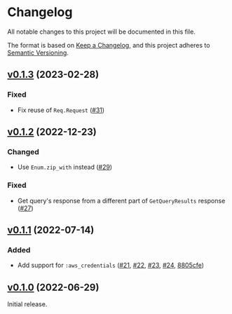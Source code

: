 # Changelog

All notable changes to this project will be documented in this file.

The format is based on [Keep a Changelog](https://keepachangelog.com/en/1.0.0/),
and this project adheres to [Semantic Versioning](https://semver.org/spec/v2.0.0.html).

## [v0.1.3](https://github.com/livebook-dev/req_athena/tree/v0.1.3) (2023-02-28)

### Fixed

- Fix reuse of `Req.Request` ([#31](https://github.com/livebook-dev/req_athena/pull/31))

## [v0.1.2](https://github.com/livebook-dev/req_athena/tree/v0.1.2) (2022-12-23)

### Changed

- Use `Enum.zip_with` instead ([#29](https://github.com/livebook-dev/req_athena/pull/29))

### Fixed

- Get query's response from a different part of `GetQueryResults` response ([#27](https://github.com/livebook-dev/req_athena/pull/27))

## [v0.1.1](https://github.com/livebook-dev/req_athena/tree/v0.1.1) (2022-07-14)

### Added

- Add support for `:aws_credentials` ([#21](https://github.com/livebook-dev/req_athena/pull/21), [#22](https://github.com/livebook-dev/req_athena/pull/22), [#23](https://github.com/livebook-dev/req_athena/pull/23), [#24](https://github.com/livebook-dev/req_athena/pull/24), [8805cfe](https://github.com/livebook-dev/req_athena/commit/8805cfebb622d56c83c3f77948dbc2ba4dae9011))

## [v0.1.0](https://github.com/livebook-dev/req_athena/tree/v0.1.0) (2022-06-29)

Initial release.
